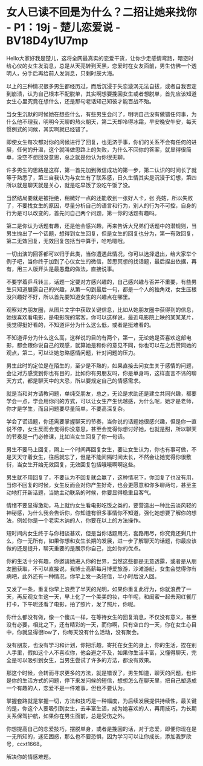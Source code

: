 # 女人已读不回是为什么？二招让她来找你 - P1：19j - 楚儿恋爱说 - BV18D4y1U7mp

Hello大家好我是楚儿，这将全网最真实的恋爱干货，让你少走感情弯路，暗恋时给心仪的女生发消息，总是从天亮转到天黑，恋爱时在女友面前，男生仿佛一个透明人，分手后再给前人发消息，只剩时辰大海。

以上的三种情况很多男生都经历过，而后沉浸于失恋漩涡无法自拔，或者自我否定到崩溃，认为自己根本不配脱单，其实啊想要挽回女生或者想脱单，首先应该知道女生心里究竟在想什么，还是那句老话知己知彼才能百战不殆。

当女生沉默的时候她在想些什么，有些男生会问了，明明自己没有做错任何事，为什么他不理我，明明今天聊的热火朝天，第二天却冷得冰霜，早安晚安午安，每天惯例式的问候，其实啊就已经错了。

即使女生每次都对你的问候进行了回复，也无济于事，你们的关系不会有任何的进展，任何的升温，这个就叫做思路上的失败，为什么不回你的答案，就显得很简单，没空不想回没意思，总之就是他认为你很无聊。

许多男生的思路是这样，第一首先加到微信成功的第一步，第二认识的时间长了就等于熟悉了，第三自我认为与女生有了联系感，日久生情其实是沉浸于幻想，第四所以就是聊天就是关心，就是吃早饭了没吃午饭了没。

当然结局要就是被拒绝，稍微好一点的还能收到一张好人卡，张 亮姑，所以失败了，不要找女生的原因，尽量分析自己的语言和行为，别人的行为不可控，自身的行为是可以改变的，首先问自己两个问题，第一你的话题有趣吗。

第二是你认为话题有趣，还是他会感兴趣，再来告诉大兄弟们话题中的潜规则，当男生抛出了一个话题，想得到女生回复，但是女生的回复也分为，第一有效回复，第二无效回复，无效回复包括当中算于，哈哈嗯哦。

一切出演的回答都可以归于此类，当你遭遇此情况，你可以选择退出，给大家举个例子吧，当你终于加到了心仪女生的微信，苦思冥想的找话题，最后捏出依据，再有，用三人版开头是最愚蠢的做法，直接说事。

不要学着乒乓转三，话题一定要对方感兴趣的，自己感兴趣与否并不重要，有些男生只知道展露自己的兴趣，从第一句到最后一句，都是一个人的独角戏，女生压根没兴趣好不好，所以首先要知道女生的兴趣点在哪里。

观察对方朋友圈，从图片文字中获取关键信息，比如从她朋友圈中获得到的信息，她很喜欢看电影，是电影院的常客，你可以这样说，最近电影院上映的某某某片，我觉得挺好看的，不知道评分为什么这么低，或者是挺难看的。

不知道评分为什么这么高，这样说的目的有两个，第一，无论她是否喜欢这部电影，都会跟你说自己的观感，就算她是和你的意见不同，你也可以在之后赞同她的观点，第二，可以让她忽略感情问题，针对问题的压力。

男生此时的定位是在陌生的，至少是不熟的，如果直接去问女生关于感情的问题，会让对方感觉到你也有目的，比如你有男朋友吗，你是单身吗，这样直言不讳的聊天方式，都是聊天中的大忌，所以要规定自己的情感需求。

就是当和对方请教问题，单纯交朋友，总之，无论是求助还是建立共同兴趣，都要学会一点，学会用你问的方式，可以让女生产生优越感，为什么呢，她才是老师，你才是学生，而且问题要尽量简单，不要高深复杂。

学会了谎话题，你还需要掌握聊天的节奏，当你说的话题她很感兴趣，但是你一直说不停，女生反而会觉得你没意思，甚至会觉得你想讨好她，也就是甜，所以聊天的节奏是一门必修课，比如当女生回复了你一句话。

男生不要马上回复，隔上一个时间再回复女生，要让女生认为，你也有事可做，不是天天守着女生，往后就忘了，但是不能间隔时间太长，不然会让她觉得你很敷衍，当女生开始无效回复，无效回复包括哦哦啊啊这些。

男生就不用回复了，不要认为不回复就会赢了，这种情况下，你回复了也没有用，当你不回复的时候，女生反而会对你产生好奇，也会更愿意和你多聊两句，甚至主动地打开新话题，当她主动联系的时候，你要显得稳重且客气。

情绪不要显得激动，马上就约女生看电影吃饭之类的，要营造出一种比云淡风轻的神秘感，为什么我会告诉你，你知道有很多事情你不知道，强化她想要了解你的想法，例如你是一个老实木讷的人，你要在以上的方法操作。

短时间内女生终于与你相谈甚欢，但是当你话题用光，套路用尽，你究竟还剩几什么，你一无所有，如果你想和女生长期的发展，进一步了解聊天的话题，你最应该做的还是提升，聊天重要的是展示你自己，比如你的优点。

你的生活十分有趣，你邀请她进入你的世界，当然这些都是无意透露，或者是从朋友圈获取，不可以直接说，我博士高薪每月博爱旅游，沙滩游艇，女生会觉得你有病吧，此外还有一种情况，你早上发一条短信，半小时后没人回。

又发了一条，重复你早上浪费了半天的光明，如果你重复此行为，你就浪费了一天，再反观女生这一天，早上化了一个美美的妆，中午呢，和闺蜜一起去网红餐厅打卡，下午呢还看了电影，拍了照片，发了照片，你呢。

你什么都没有做，像一个傻瓜一样，在等待女生的回复消息，不仅没有意义，甚至没有必要，相比之下，还有精彩的一天，而你啊，只有空白的一天，你在女生心目中，你就显得很low了，你每天没有什么活动，没有聚会。

没有朋友，也没有学习和计划，你把乐趣，寄托在女生的身上，你的生活，捏在别人手里，假如这个人不喜欢你，他会避之不及，如果你生活丰富，又懂得聊天，完全是可以吸引到女生，当男生尝试了许多的方法，都没有效果。

那这个时候，会转而寻求更多的方法，就是错误了，男生知道，聊天的问题，也许是你的生活方式的问题，停下来发问候的短信，想想怎么在聊天里，把自己塑造成一个有趣的人，恋爱不是一件难事，但也不要认为。

掌握套路就是掌握一切，方法和技巧是一种幅度，为后续发展提供持续性，最关键的是，你这个人要吸引到女生，去丰富生活，成为她喜欢的人，再用技巧，为长期关系保驾护航，如果你在男生面前，总是受伤之外。

你想提高自己的恋爱技巧，摆脱单身，或者是挽回的话，对于恋爱，即便你现在是一无所知的，迷茫困惑，那么也不要恐惧，因为学习可以让你成长，添加我罗欣号，ccxt1668。

解决你的情感难题。